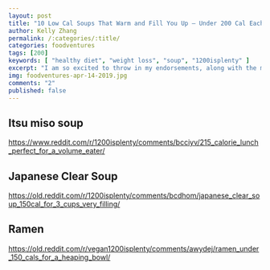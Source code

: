 ```yaml
---
layout: post
title: "10 Low Cal Soups That Warm and Fill You Up — Under 200 Cal Each"
author: Kelly Zhang
permalink: /:categories/:title/
categories: foodventures
tags: [200]
keywords: [ "healthy diet", "weight loss", "soup", "1200isplenty" ]
excerpt: "I am so excited to throw in my endorsements, along with the millions of others who've already tried it, for Jim Lahey's no-knead bread recipe."
img: foodventures-apr-14-2019.jpg
comments: "2"
published: false
---
```


## Itsu miso soup

https://www.reddit.com/r/1200isplenty/comments/bcciyv/215_calorie_lunch_perfect_for_a_volume_eater/

## Japanese Clear Soup

https://old.reddit.com/r/1200isplenty/comments/bcdhom/japanese_clear_soup_150cal_for_3_cups_very_filling/

## Ramen

https://old.reddit.com/r/vegan1200isplenty/comments/awydej/ramen_under_150_cals_for_a_heaping_bowl/
